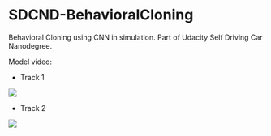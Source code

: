 # SDCND-BehavioralCloning

Behavioral Cloning using CNN in simulation. Part of Udacity Self Driving Car Nanodegree.

Model video:
- Track 1

[![](http://img.youtube.com/vi/4tAcvT9Bh-U/0.jpg)](http://www.youtube.com/watch?v=4tAcvT9Bh-U "")

- Track 2

[![](http://img.youtube.com/vi/mp9WtrdvXIc/0.jpg)](http://www.youtube.com/watch?v=mp9WtrdvXIc "")
